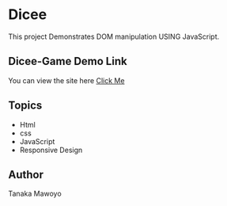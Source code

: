 # Dicee

This project Demonstrates DOM manipulation USING JavaScript. 

## Dicee-Game Demo Link

You can view the site here
[Click Me](https://disman4.github.io/Dicee/)

## Topics

- Html
- css
- JavaScript
- Responsive Design


## Author
Tanaka Mawoyo


